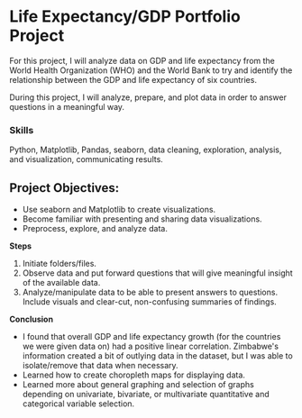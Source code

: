 # Life Expectancy/GDP Portfolio Project
For this project, I will analyze data on GDP and life expectancy from the World Health Organization (WHO) and the World Bank to try and identify the relationship between the GDP and life expectancy of six countries.

During this project, I will analyze, prepare, and plot data in order to answer questions in a meaningful way.

### Skills
Python, Matplotlib, Pandas, seaborn, data cleaning, exploration, analysis, and visualization, communicating results.

## Project Objectives:
- Use seaborn and Matplotlib to create visualizations.
- Become familiar with presenting and sharing data visualizations.
- Preprocess, explore, and analyze data.


**Steps**
1) Initiate folders/files.
2) Observe data and put forward questions that will give meaningful insight of the available data.
3) Analyze/manipulate data to be able to present answers to questions. Include visuals and clear-cut, non-confusing summaries of findings.


**Conclusion**
- I found that overall GDP and life expectancy growth (for the countries we were given data on) had a positive linear correlation. Zimbabwe's information created a bit of outlying data in the dataset, but I was able to isolate/remove that data when necessary.
- Learned how to create choropleth maps for displaying data.
- Learned more about general graphing and selection of graphs depending on univariate, bivariate, or multivariate quantitative and categorical variable selection.
